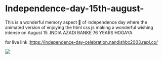 # Independence-day-15th-august-
This is a wonderful memory aspect 🙂 of independence day where the animated version of enjoying the html css js making a  wonderful wishing intense on August 15 .INDIA AZADI BANKE 76 YEARS HOGAYA 


for live link :https://independence-day-celebration.nandishbc2003.repl.co/

<img src="images(1)(2).jpeg" />

